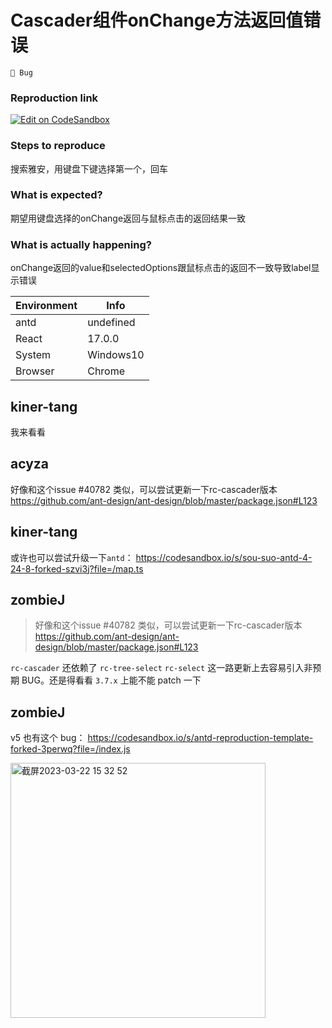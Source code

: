 # Cascader组件onChange方法返回值错误

`🐛 Bug`

### Reproduction link

[![Edit on CodeSandbox](https://codesandbox.io/static/img/play-codesandbox.svg)](https://codesandbox.io/embed/antd-reproduction-template-forked-7jxhkz?fontsize=14&hidenavigation=1&theme=dark)

### Steps to reproduce

搜索雅安，用键盘下键选择第一个，回车

### What is expected?

期望用键盘选择的onChange返回与鼠标点击的返回结果一致

### What is actually happening?

onChange返回的value和selectedOptions跟鼠标点击的返回不一致导致label显示错误

| Environment | Info      |
| ----------- | --------- |
| antd        | undefined |
| React       | 17.0.0    |
| System      | Windows10 |
| Browser     | Chrome    |

<!-- generated by ant-design-issue-helper. DO NOT REMOVE -->

## kiner-tang

我来看看

## acyza

好像和这个issue #40782 类似，可以尝试更新一下rc-cascader版本 https://github.com/ant-design/ant-design/blob/master/package.json#L123

## kiner-tang

或许也可以尝试升级一下`antd`：
https://codesandbox.io/s/sou-suo-antd-4-24-8-forked-szvi3j?file=/map.ts

## zombieJ

> 好像和这个issue #40782 类似，可以尝试更新一下rc-cascader版本 https://github.com/ant-design/ant-design/blob/master/package.json#L123

`rc-cascader` 还依赖了 `rc-tree-select` `rc-select` 这一路更新上去容易引入非预期 BUG。还是得看看 `3.7.x` 上能不能 patch 一下

## zombieJ

v5 也有这个 bug：
https://codesandbox.io/s/antd-reproduction-template-forked-3perwq?file=/index.js

<img width="408" alt="截屏2023-03-22 15 32 52" src="https://user-images.githubusercontent.com/5378891/226831717-9b39a254-e5cb-4455-92a5-9f07d992774f.png">
